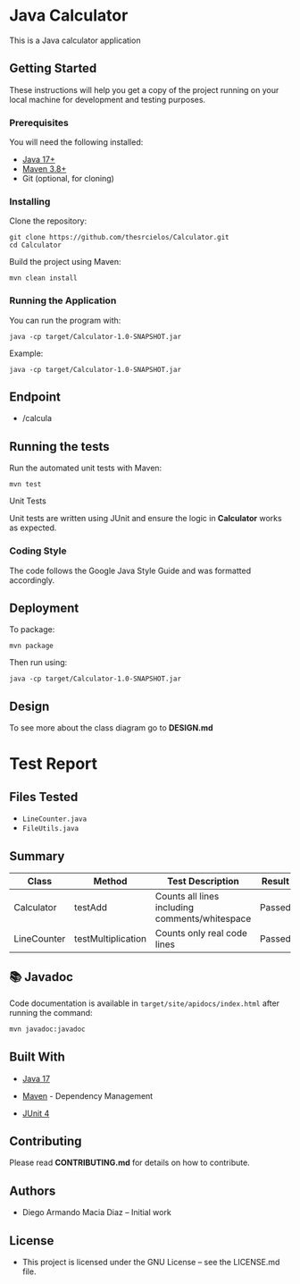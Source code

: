# Java Calculator

This is a Java calculator application

## Getting Started

These instructions will help you get a copy of the project running on your local machine for development and testing purposes.

### Prerequisites

You will need the following installed:

- [Java 17+](https://jdk.java.net/)
- [Maven 3.8+](https://maven.apache.org/install.html)
- Git (optional, for cloning)

### Installing

Clone the repository:

``` 
git clone https://github.com/thesrcielos/Calculator.git
cd Calculator
```

Build the project using Maven:
```
mvn clean install
```

### Running the Application

You can run the program with:

```
java -cp target/Calculator-1.0-SNAPSHOT.jar 
```
Example:
```
java -cp target/Calculator-1.0-SNAPSHOT.jar 
```

## Endpoint

* /calcula

## Running the tests

Run the automated unit tests with Maven:
```
mvn test
```
Unit Tests

Unit tests are written using JUnit and ensure the logic in **Calculator** works as expected.

### Coding Style

The code follows the Google Java Style Guide and was formatted accordingly.

## Deployment

To package:
```
mvn package
```
Then run using:
```
java -cp target/Calculator-1.0-SNAPSHOT.jar
```
## Design
To see more about the class diagram go to **DESIGN.md**
# Test Report

## Files Tested

- `LineCounter.java`
- `FileUtils.java`

## Summary

| Class        | Method                   | Test Description                             | Result  |
|--------------|--------------------------|----------------------------------------------|---------|
| Calculator  | testAdd       | Counts all lines including comments/whitespace | Passed  |
| LineCounter  | testMultiplication        | Counts only real code lines                  | Passed  |

## 📚 Javadoc

Code documentation is available in `target/site/apidocs/index.html` after running the command:

```bash
mvn javadoc:javadoc
````
## Built With

* [Java 17](https://www.oracle.com/java/technologies/javase/jdk17-archive-downloads.html)

* [Maven](https://maven.apache.org/) - Dependency Management

* [ JUnit 4](https://junit.org/junit4/)

## Contributing

Please read **CONTRIBUTING.md** for details on how to contribute.

## Authors

* Diego Armando Macia Diaz – Initial work

## License

* This project is licensed under the GNU License – see the LICENSE.md file.
